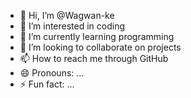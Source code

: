 - 👋 Hi, I’m @Wagwan-ke
- 👀 I’m interested in coding 
- 🌱 I’m currently learning programming 
- 💞️ I’m looking to collaborate on projects 
- 📫 How to reach me through GitHub 
- 😄 Pronouns: ...
- ⚡ Fun fact: ...

<!---
Wagwan-ke/Wagwan-ke is a ✨ special ✨ repository because its `README.md` (this file) appears on your GitHub profile.
You can click the Preview link to take a look at your changes.
--->
